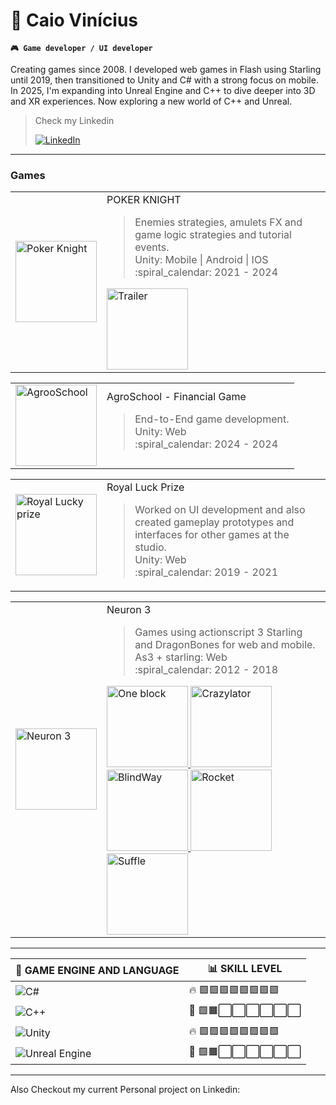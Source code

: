 #  👋 Caio Vinícius

**`🎮 Game developer / UI developer`**

Creating games since 2008. I developed web games in Flash using Starling until 2019, then transitioned to Unity and C# with a strong focus on mobile. In 2025, I'm expanding into Unreal Engine and C++ to dive deeper into 3D and XR experiences.
Now exploring a new world of C++ and Unreal.

> Check my Linkedin 
>
>  [![LinkedIn](https://cdn-icons-png.flaticon.com/24/174/174857.png)](https://www.linkedin.com/in/caio-vinícius-ab448030b/) 

---

### Games 
<table>
  <tr>
    <td>
      <a href="https://pk.instantgames.com.br"> <img alt="Poker Knight" src="https://pk.instantgames.com.br/images/icon.png" width="130"/> </a>
    </td>
    <td>
      POKER KNIGHT 
      <blockquote>
        Enemies strategies, amulets FX and game logic strategies and tutorial events. <br>
        Unity: Mobile | Android | IOS <br>
        :spiral_calendar: 2021 - 2024 
      </blockquote>
      <a href="https://www.youtube.com/watch?v=Ee31ZT7tlJE">
        <img alt="Trailer" src="https://assets2.ignimgs.com/2012/12/03/mzlvayfotcu480x480-75jpg-489d5b.jpg" width="130"/> 
      </a>
    </td>
  </tr>
<table>
  <tr>
    <td>
      <picture>
        <img alt="AgrooSchool" src="https://yt3.googleusercontent.com/ytc/AIdro_ke-QOMPsLuNKX_zkO2HtlytQ7p8bmNc9jle7tH2yXVQ-4=s900-c-k-c0x00ffffff-no-rj" width="130"/>
      </picture>
    </td>
    <td>
      AgroSchool - Financial Game 
      <blockquote>
        End-to-End game development.  <br>
        Unity: Web <br>
        :spiral_calendar:  2024 - 2024
      </blockquote>
    </td>
  </tr>
  
</table>
<table>
  <tr>
    <td>
      <picture>
      <img alt="Royal Lucky prize" src="https://cdnb.artstation.com/p/assets/covers/images/089/875/701/smaller_square/caio-vianna-caio-vianna-rectangle-9080.jpg?1752184621" width="130"/> 
      </picture>
    </td>
    <td>
      Royal Luck Prize 
      <blockquote>
        Worked on UI development and also created gameplay prototypes and interfaces for other games at the studio.  <br>
        Unity: Web <br>
        :spiral_calendar:  2019 - 2021
      </blockquote>
    </td>
  </tr>
  
</table>
<table>
  <tr>
    <td>
      <img alt="Neuron 3" src="https://mir-s3-cdn-cf.behance.net/projects/max_808_webp/d8ecc854543007.Y3JvcCw1MzYsNDE5LDEzNiwxMDc.jpg" width="130"/> 
    </td>
    <td>
      Neuron 3 
      <blockquote>
        Games using actionscript 3 Starling and DragonBones for web and mobile.  <br>
        As3 + starling: Web <br>
        :spiral_calendar:  2012 - 2018
      </blockquote>
      <a href="https://youtu.be/-miar8zf2W8?si=YyZzkUUeEIrouMVH">
        <img alt="One block" src="https://mir-s3-cdn-cf.behance.net/project_modules/1400_webp/9306ff54543007.5980c65ca1656.jpg" width="130"/> 
      </a>
      <a href="https://youtu.be/DyqDcGo7VGQ?si=awd11BlxbF8UsWkp">
        <img alt="Crazylator" src="https://mir-s3-cdn-cf.behance.net/project_modules/1400_webp/e047dd54543007.5980c65ca190b.jpg" width="130"/> 
      </a>
      <a href="https://www.youtube.com/watch?v=P_1wFrXA1-o">
        <img alt="BlindWay" src="https://mir-s3-cdn-cf.behance.net/project_modules/1400_webp/f1fe5d54543007.5980c65ca1e0b.jpg" width="130"/> 
      </a>
      <a href="https://youtu.be/7Wjje8Vb3ro">
        <img alt="Rocket" src="https://mir-s3-cdn-cf.behance.net/project_modules/1400_webp/68823b54543007.5980c65ca20c4.jpg" width="130"/> 
      </a>
      <a href="https://youtu.be/-dWUlTe7d6E">
        <img alt="Suffle" src="https://mir-s3-cdn-cf.behance.net/project_modules/1400_webp/2125b354543007.5980c65ca118e.jpg" width="130"/> 
      </a>
    </td>
  </tr>
  
</table>


---

| 🧩 GAME ENGINE AND LANGUAGE | 📊 SKILL LEVEL |                                
|--------------------------------------|--------------------------------------|
|![C#](https://img.shields.io/badge/-C%23-239120?style=flat-square&logo=c-sharp&logoColor=white)   | 🔥 🟩🟩🟩🟩🟩🟩🟩🟩 |
|![C++](https://img.shields.io/badge/-C++-00599C?style=flat-square&logo=c%2B%2B&logoColor=white)   | 🌱 🟩🟧⬜⬜⬜⬜⬜⬜ |
|![Unity](https://img.shields.io/badge/-Unity-000000?style=flat-square&logo=unity&logoColor=white) | 🔥 🟩🟩🟩🟩🟩🟩🟩🟩 |
|![Unreal Engine](https://img.shields.io/badge/-Unreal%20Engine-313131?style=flat-square&logo=unrealengine&logoColor=white) | 🌱 🟩🟧⬜⬜⬜⬜⬜⬜ |

---

Also Checkout my current Personal project on Linkedin:

<a href="https://www.linkedin.com/posts/caio-vin%C3%ADcius-ab448030b_venho-mostrar-um-pouquinho-mais-da-melhoria-activity-7336870099582156800-NL7v?utm_source=share&utm_medium=member_desktop&rcm=ACoAAE7p7igBdOPyQu3-85eiTet5s_wrHcBkxxM"></a>




<!--
**KyoVini/kyovini** is a ✨ _special_ ✨ repository because its `README.md` (this file) appears on your GitHub profile.

Here are some ideas to get you started:

- 🔭 I’m currently working on ...
- 🌱 I’m currently learning ...
- 👯 I’m looking to collaborate on ...
- 🤔 I’m looking for help with ...
- 💬 Ask me about ...
- 📫 How to reach me: ...
- 😄 Pronouns: ...
- ⚡ Fun fact: ...
-->
